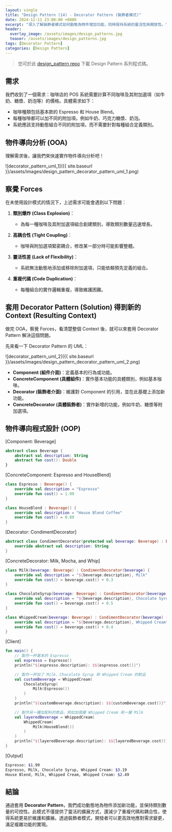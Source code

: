 ```yaml
---
layout: single
title: "Design Pattern (14) - Decorator Pattern (裝飾者模式)"
date: 2024-12-11 23:00:00 +0800
excerpt: "深入了解裝飾者模式如何動態為物件增加功能，同時保持系統的靈活性與開放性。"
header:
  overlay_image: /assets/images/design_patterns.jpg
  teaser: /assets/images/design_patterns.jpg
tags: [Decorator Pattern]
categories: [Design Pattern]
---
```


> 您可於此 [design_pattern repo](https://github.com/nickhuangcyh/design_pattern) 下載 Design Pattern 系列程式碼。

## 需求

我們收到了一個需求：咖啡店的 POS 系統需要計算不同咖啡及其附加選項（如牛奶、糖漿、奶泡等）的價格。具體需求如下：

* 咖啡種類包括基本款的 Espresso 和 House Blend。
* 每種咖啡都可以加不同的附加項，例如牛奶、巧克力糖漿、奶泡。
* 系統應該支持動態組合不同的附加項，而不需要針對每種組合定義類別。

## 物件導向分析 (OOA)

理解需求後，讓我們來快速實作物件導向分析吧！

![decorator_pattern_uml_1]({{ site.baseurl }}/assets/images/design_pattern_decorator_pattern_uml_1.png)

## 察覺 Forces

在未使用設計模式的情況下，上述需求可能會遇到以下問題：

1. **類別爆炸 (Class Explosion)**：
   - 為每一種咖啡及其附加選項組合創建類別，導致類別數量迅速增長。

2. **高耦合性 (Tight Coupling)**：
   - 咖啡與附加選項緊密耦合，修改某一部分時可能影響整體。

3. **靈活性差 (Lack of Flexibility)**：
   - 系統無法動態地添加或移除附加選項，只能依賴預先定義的組合。

4. **重複代碼 (Code Duplication)**：
   - 每種組合的實作邏輯重複，導致維護困難。

## 套用 Decorator Pattern (Solution) 得到新的 Context (Resulting Context)

做完 OOA，察覺 Forces，看清楚整個 Context 後，就可以來套用 Decorator Pattern 解決這個問題。

先來看一下 Decorator Pattern 的 UML：

![decorator_pattern_uml_2]({{ site.baseurl }}/assets/images/design_pattern_decorator_pattern_uml_2.png)

* **Component (組件介面)**：定義基本的行為或功能。
* **ConcreteComponent (具體組件)**：實作基本功能的具體類別，例如基本咖啡。
* **Decorator (裝飾者介面)**：維護對 Component 的引用，並在此基礎上添加新功能。
* **ConcreteDecorator (具體裝飾者)**：實作新增的功能，例如牛奶、糖漿等附加選項。

## 物件導向程式設計 (OOP)

[Component: Beverage]

```kotlin
abstract class Beverage {
    abstract val description: String
    abstract fun cost(): Double
}
```

[ConcreteComponent: Espresso and HouseBlend]

```kotlin
class Espresso : Beverage() {
    override val description = "Espresso"
    override fun cost() = 1.99
}

class HouseBlend : Beverage() {
    override val description = "House Blend Coffee"
    override fun cost() = 0.89
}
```

[Decorator: CondimentDecorator]

```kotlin
abstract class CondimentDecorator(protected val beverage: Beverage) : Beverage() {
    override abstract val description: String
}
```

[ConcreteDecorator: Milk, Mocha, and Whip]

```kotlin
class Milk(beverage: Beverage) : CondimentDecorator(beverage) {
    override val description = "${beverage.description}, Milk"
    override fun cost() = beverage.cost() + 0.3
}

class ChocolateSyrup(beverage: Beverage) : CondimentDecorator(beverage) {
    override val description = "${beverage.description}, Chocolate Syrup"
    override fun cost() = beverage.cost() + 0.5
}

class WhippedCream(beverage: Beverage) : CondimentDecorator(beverage) {
    override val description = "${beverage.description}, Whipped Cream"
    override fun cost() = beverage.cost() + 0.4
}
```

[Client]

```kotlin
fun main() {
    // 製作一杯基本的 Espresso
    val espresso = Espresso()
    println("${espresso.description}: $${espresso.cost()}")

    // 製作一杯加了 Milk、Chocolate Syrup 和 Whipped Cream 的飲品
    val customBeverage = WhippedCream(
        ChocolateSyrup(
            Milk(Espresso())
        )
    )
    println("${customBeverage.description}: $${customBeverage.cost()}")

    // 製作另一種加配料的飲品，例如加兩層 Whipped Cream 和一層 Milk
    val layeredBeverage = WhippedCream(
        WhippedCream(
            Milk(HouseBlend())
        )
    )
    println("${layeredBeverage.description}: $${layeredBeverage.cost()}")
}
```

[Output]

```bash
Espresso: $1.99
Espresso, Milk, Chocolate Syrup, Whipped Cream: $3.19
House Blend, Milk, Whipped Cream, Whipped Cream: $2.49
```

## 結論

通過套用 **Decorator Pattern**，我們成功動態地為物件添加新功能，並保持類別數量的可控性。此模式不僅提供了靈活的擴展方式，還減少了重複代碼和耦合性，使得系統更易於維護和擴展。透過裝飾者模式，開發者可以更高效地應對需求變更，滿足複雜功能的實現。
